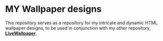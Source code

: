 # MY Wallpaper designs

This repository serves as a repository for my intricate and dynamic HTML wallpaper designs, to be used in conjunction with my other repository, **[LiveWallpaper](https://github.com/lihaoze123/LiveWallpaper)**.